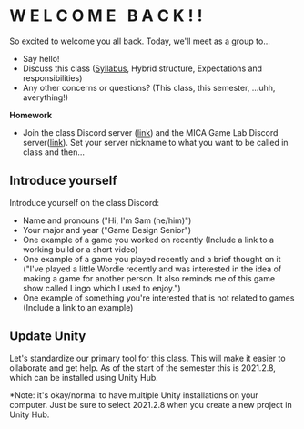 # W E L C O M E &nbsp; B A C K ! !
So excited to welcome you all back. Today, we'll meet as a group to...
- Say hello!
- Discuss this class ([Syllabus](https://docs.google.com/document/d/132CrDZhnPa9t9ApqyYeD_FbvqzooSSl86dvlHDPi5S8/edit?usp=sharing), Hybrid structure, Expectations and responsibilities)
- Any other concerns or questions? (This class, this semester, ...uhh, averything!)

__Homework__
- Join the class Discord server ([link](https://discord.gg/KVQJBdHbeK)) and the MICA Game Lab Discord server([link](https://discord.gg/hpGgwpX8sQ)). Set your server nickname to what you want to be called in class and then...

## Introduce yourself
Introduce yourself on the class Discord:
- Name and pronouns ("Hi, I'm Sam (he/him)")
- Your major and year ("Game Design Senior")
- One example of a game you worked on recently (Include a link to a working build or a short video)
- One example of a game you played recently and a brief thought on it ("I've played a little Wordle recently and was interested in the idea of making a game for another person. It also reminds me of this game show called Lingo which I used to enjoy.")
- One example of something you're interested that is not related to games (Include a link to an example)

## Update Unity
Let's standardize our primary tool for this class. This will make it easier to ollaborate and get help. As of the start of the semester this is 2021.2.8, which can be installed using Unity Hub.

*Note: it's okay/normal to have multiple Unity installations on your computer. Just be sure to select 2021.2.8 when you create a new project in Unity Hub.